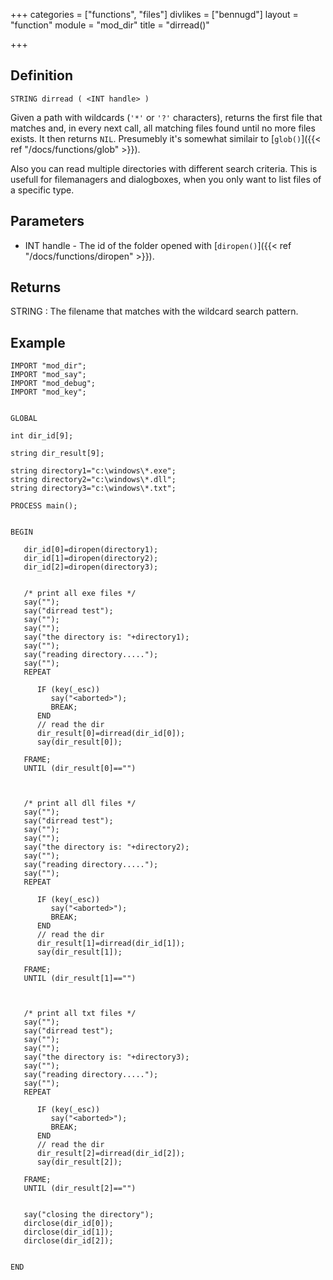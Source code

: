 +++
categories = ["functions", "files"]
divlikes = ["bennugd"]
layout = "function"
module = "mod_dir"
title = "dirread()"

+++

## Definition

	STRING dirread ( <INT handle> )

Given a path with wildcards (`'*'` or `'?'` characters), returns the first file that matches and, in every next call, all matching files found until no more files exists. It then returns `NIL`. Presumebly it's somewhat similair to [`glob()`]({{< ref "/docs/functions/glob" >}}).

Also you can read multiple directories with different search criteria. This is usefull for filemanagers and dialogboxes, when you only want to list files of a specific type.

## Parameters

- INT handle - The id of the folder opened with [`diropen()`]({{< ref "/docs/functions/diropen" >}}).

## Returns

STRING  : The filename that matches with the wildcard search pattern.

## Example

```
IMPORT "mod_dir";
IMPORT "mod_say";
IMPORT "mod_debug";
IMPORT "mod_key";


GLOBAL

int dir_id[9];

string dir_result[9];

string directory1="c:\windows\*.exe";
string directory2="c:\windows\*.dll";
string directory3="c:\windows\*.txt";

PROCESS main();


BEGIN

   dir_id[0]=diropen(directory1);
   dir_id[1]=diropen(directory2);
   dir_id[2]=diropen(directory3);


   /* print all exe files */
   say("");
   say("dirread test");
   say("");
   say("");
   say("the directory is: "+directory1);
   say("");
   say("reading directory.....");
   say("");
   REPEAT

      IF (key(_esc))
         say("<aborted>");
         BREAK;
      END
      // read the dir
      dir_result[0]=dirread(dir_id[0]);
      say(dir_result[0]);

   FRAME;
   UNTIL (dir_result[0]=="")



   /* print all dll files */
   say("");
   say("dirread test");
   say("");
   say("");
   say("the directory is: "+directory2);
   say("");
   say("reading directory.....");
   say("");
   REPEAT

      IF (key(_esc))
         say("<aborted>");
         BREAK;
      END
      // read the dir
      dir_result[1]=dirread(dir_id[1]);
      say(dir_result[1]);

   FRAME;
   UNTIL (dir_result[1]=="")



   /* print all txt files */
   say("");
   say("dirread test");
   say("");
   say("");
   say("the directory is: "+directory3);
   say("");
   say("reading directory.....");
   say("");
   REPEAT

      IF (key(_esc))
         say("<aborted>");
         BREAK;
      END
      // read the dir
      dir_result[2]=dirread(dir_id[2]);
      say(dir_result[2]);

   FRAME;
   UNTIL (dir_result[2]=="")


   say("closing the directory");
   dirclose(dir_id[0]);
   dirclose(dir_id[1]);
   dirclose(dir_id[2]);


END
```

